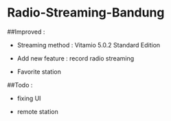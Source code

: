 # Radio-Streaming-Bandung

##Improved :

* Streaming method : Vitamio 5.0.2 Standard Edition

* Add new feature : record radio streaming

* Favorite station

##Todo :

* fixing UI

* remote station
